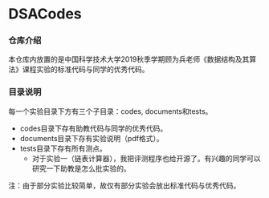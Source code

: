 # DSACodes
### 仓库介绍

本仓库内放置的是中国科学技术大学2019秋季学期顾为兵老师《数据结构及其算法》课程实验的标准代码与同学的优秀代码。

### 目录说明
每一个实验目录下方有三个子目录：codes, documents和tests。
* codes目录下存有助教代码与同学的优秀代码。
* documents目录下存有实验说明（pdf格式）。
* tests目录下存有所有测点。
    - 对于实验一（链表计算器），我把评测程序也给开源了。有兴趣的同学可以研究一下助教是怎么批实验的。

注：由于部分实验比较简单，故仅有部分实验会放出标准代码与优秀代码。